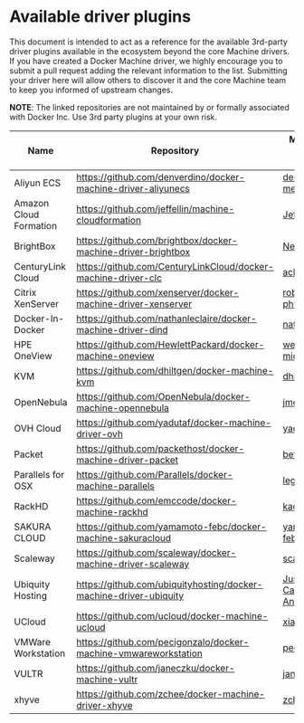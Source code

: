 <!--[metadata]>
+++
draft = true
title = "Machine plugins"
description = "Machine plugins"
keywords = ["Docker, documentation, manual, guide, reference, api"]
+++
<![end-metadata]-->

# Available driver plugins

This document is intended to act as a reference for the available 3rd-party
driver plugins available in the ecosystem beyond the core Machine drivers.  If
you have created a Docker Machine driver, we highly encourage you to submit a
pull request adding the relevant information to the list.  Submitting your
driver here will allow others to discover it and the core Machine team to keep
you informed of upstream changes.

**NOTE**: The linked repositories are not maintained by or formally associated
with Docker Inc.  Use 3rd party plugins at your own risk.

| Name                   | Repository                                                          | Maintainer GitHub Handle                                                                           | Maintainer Email                                             |
| ---------------------- | ------------------------------------------------------------------- | -------------------------------------------------------------------------------------------------- | ------------------------------------------------------------ |
| Aliyun  ECS            | <https://github.com/denverdino/docker-machine-driver-aliyunecs>     | [denverdino](https://github.com/denverdino)<br/>[menglingwei](https://github.com/menglingwei)      | denverdino@gmail.com<br/>v.con@qq.com                        |
| Amazon Cloud Formation | <https://github.com/jeffellin/machine-cloudformation>               | [Jeff Ellin](https://github.com/jeffellin)                                                         | acf@ellin.com                                                |
| BrightBox              | <https://github.com/brightbox/docker-machine-driver-brightbox>      | [NeilW](https://github.com/NeilW)                                                                  | neil@aldur.co.uk                                             |
| CenturyLink Cloud      | <https://github.com/CenturyLinkCloud/docker-machine-driver-clc>     | [ack](https://github.com/ack)                                                                      | albert.choi@ctl.io                                           |
| Citrix XenServer       | <https://github.com/xenserver/docker-machine-driver-xenserver>      | [robertbreker](https://github.com/robertbreker)<br>[phusl](https://github.com/phusl)               | robert.breker@citrix.com<br>phus.lu@citrix.com               |
| Docker-In-Docker       | <https://github.com/nathanleclaire/docker-machine-driver-dind>      | [nathanleclaire](https://github.com/nathanleclaire)                                                | nathan.leclaire@gmail.com                                    |
| HPE OneView            | <https://github.com/HewlettPackard/docker-machine-oneview>          | [wenlock](https://github.com/wenlock)<br>[miqui](https://github.com/miqui)                         | wenlock@hpe.com<br>miqui@hpe.com                             |
| KVM                    | <https://github.com/dhiltgen/docker-machine-kvm>                    | [dhiltgen](https://github.com/dhiltgen)                                                            | daniel.hiltgen@docker.com                                    |
| OpenNebula             | <https://github.com/OpenNebula/docker-machine-opennebula>           | [jmelis](https://github.com/jmelis)                                                                | jmelis@opennebula.org                                        |
| OVH Cloud              | <https://github.com/yadutaf/docker-machine-driver-ovh>              | [yadutaf](https://github.com/yadutaf)                                                              | jt@yadutaf.fr                                                |
| Packet                 | <https://github.com/packethost/docker-machine-driver-packet>        | [betawaffle](https://github.com/betawaffle)                                                        | andy@packet.net                                              |
| Parallels for OSX      | <https://github.com/Parallels/docker-machine-parallels>             | [legal90](https://github.com/legal90)                                                              | legal90@gmail.com                                            |
| RackHD           | <https://github.com/emccode/docker-machine-rackhd>       | [kacole2](https://github.com/kacole2)                                                  | kendrick.coleman@emc.com                                      |
| SAKURA CLOUD           | <https://github.com/yamamoto-febc/docker-machine-sakuracloud>       | [yamamoto-febc](https://github.com/yamamoto-febc)                                                  | yamamoto.febc@gmail.com                                      |
| Scaleway               | <https://github.com/scaleway/docker-machine-driver-scaleway>        | [scaleway](https://github.com/scaleway)                                                            | opensource@scaleway.com                                      |
| Ubiquity Hosting       | <https://github.com/ubiquityhosting/docker-machine-driver-ubiquity> | [Justin Canington](https://github.com/justacan)<br>[Andrew Ayers](https://github.com/andrew-ayers) | justin.canington@nobistech.net<br>andrew.ayers@nobistech.net |
| UCloud                 | <https://github.com/ucloud/docker-machine-ucloud>                   | [xiaohui](https://github.com/xiaohui)                                                              | xiaohui.zju@gmail.com                                        |
| VMWare Workstation     | <https://github.com/pecigonzalo/docker-machine-vmwareworkstation>   | [pecigonzalo](https://github.com/pecigonzalo)                                                      | pecigonzalo@outlook.com                                      |
| VULTR                  | <https://github.com/janeczku/docker-machine-vultr>                  | [janeczku](https://github.com/janeczku)                                                            | jb@festplatte.eu.org                                         |
| xhyve                  | <https://github.com/zchee/docker-machine-driver-xhyve>              | [zchee](https://github.com/zchee)                                                                  | zchee.io@gmail.com                                           |
